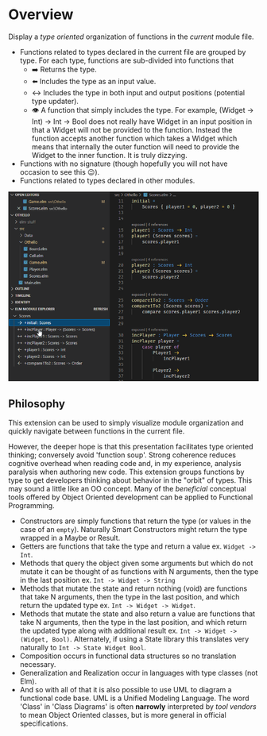 # Overview

Display a _type oriented_ organization of functions in the _current_ module file.

- Functions related to types declared in the current file are grouped by type. For each type, functions are sub-divided into functions that
  - ➡️ Returns the type.
  - ⬅️ Includes the type as an input value.
  - ↔️ Includes the type in both input and output positions (potential type updater).
  - 👁️ A function that simply includes the type. For example, (Widget -> Int) -> Int -> Bool does not really have Widget in an input position in that a Widget will not be provided to the function. Instead the function accepts another function which takes a Widget which means that internally the outer function will need to provide the Widget to the inner function. It is truly dizzying.
- Functions with no signature (though hopefully you will not have occasion to see this 😉).
- Functions related to types declared in other modules.

![Demonstraion](images/Example.gif)

## Philosophy

This extension can be used to simply visualize module organization and quickly navigate between functions in the current file.

However, the deeper hope is that this presentation facilitates type oriented thinking; conversely avoid 'function soup'. Strong coherence reduces cognitive overhead when reading code and, in my experience, analysis paralysis when authoring new code. This extension groups functions by type to get developers thinking about behavior in the "orbit" of types. This may sound a little like an OO concept. Many of the _beneficial_ conceptual tools offered by Object Oriented development can be applied to Functional Programming.

- Constructors are simply functions that return the type (or values in the case of an `empty`). Naturally Smart Constructors might return the type wrapped in a Maybe or Result.
- Getters are functions that take the type and return a value ex. `Widget -> Int`.
- Methods that query the object given some arguments but which do not mutate it can be thought of as functions with N arguments, then the type in the last position ex. `Int -> Widget -> String`
- Methods that mutate the state and return nothing (void) are functions that take N arguments, then the type in the last position, and which return the updated type ex. `Int -> Widget -> Widget`.
- Methods that mutate the state and also return a value are functions that take N arguments, then the type in the last position, and which return the updated type along with additional result ex. `Int -> Widget -> (Widget, Bool)`. Alternately, if using a State library this translates very naturally to `Int -> State Widget Bool`.
- Composition occurs in functional data structures so no translation necessary.
- Generalization and Realization occur in languages with type classes (not Elm).
- And so with all of that it is also possible to use UML to diagram a functional code base. UML is a Unified Modeling Language. The word 'Class' in 'Class Diagrams' is often **narrowly** interpreted by _tool vendors_ to mean Object Oriented classes, but is more general in official specifications.
